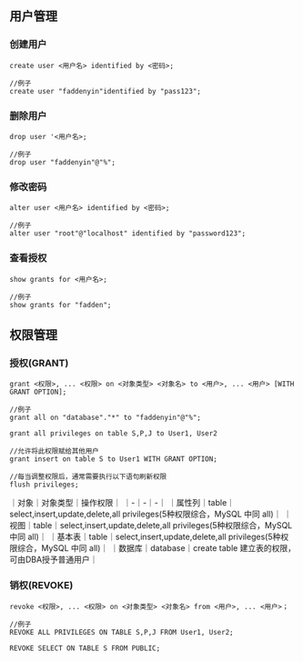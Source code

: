## 用户管理
### 创建用户

`````
create user <用户名> identified by <密码>;

//例子
create user "faddenyin"identified by "pass123";
`````


### 删除用户
`````
drop user '<用户名>;

//例子
drop user "faddenyin"@"%";
`````

### 修改密码
`````
alter user <用户名> identified by <密码>;

//例子
alter user "root"@"localhost" identified by "password123";
`````

### 查看授权

`````
show grants for <用户名>;

//例子
show grants for "fadden";
`````

## 权限管理

### 授权(GRANT)
`````
grant <权限>, ... <权限> on <对象类型> <对象名> to <用户>, ... <用户> [WITH GRANT OPTION];

//例子
grant all on "database"."*" to "faddenyin"@"%";

grant all privileges on table S,P,J to User1, User2

//允许将此权限赋给其他用户
grant insert on table S to User1 WITH GRANT OPTION;

//每当调整权限后，通常需要执行以下语句刷新权限
flush privileges;
`````

｜对象｜对象类型｜操作权限｜
｜-｜-｜-｜
｜属性列｜table｜select,insert,update,delete,all privileges(5种权限综合，MySQL 中同 all)｜
｜视图｜table｜select,insert,update,delete,all privileges(5种权限综合，MySQL 中同 all)｜
｜基本表｜table｜select,insert,update,delete,all privileges(5种权限综合，MySQL 中同 all)｜
｜数据库｜database｜create table 建立表的权限，可由DBA授予普通用户｜
 

### 销权(REVOKE)

`````
revoke <权限>, ... <权限> on <对象类型> <对象名> from <用户>, ... <用户>；

//例子
REVOKE ALL PRIVILEGES ON TABLE S,P,J FROM User1, User2;

REVOKE SELECT ON TABLE S FROM PUBLIC;

`````